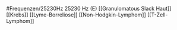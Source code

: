 #Frequenzen/25230Hz
25230 Hz (E)
[[Granulomatous Slack Haut]]
[[Krebs]]
[[Lyme-Borreliose]]
[[Non-Hodgkin-Lymphom]]
[[T-Zell-Lymphom]]